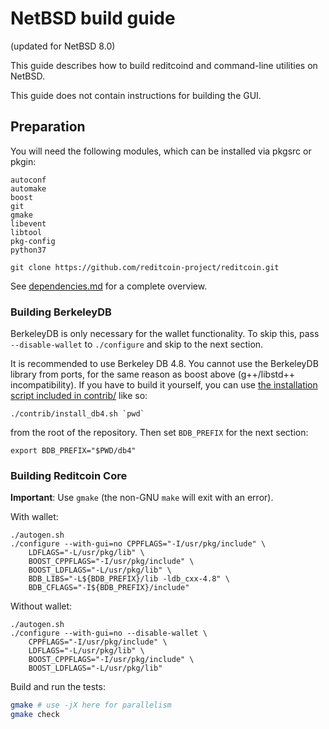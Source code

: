 NetBSD build guide
======================
(updated for NetBSD 8.0)

This guide describes how to build reditcoind and command-line utilities on NetBSD.

This guide does not contain instructions for building the GUI.

Preparation
-------------

You will need the following modules, which can be installed via pkgsrc or pkgin:

```
autoconf
automake
boost
git
gmake
libevent
libtool
pkg-config
python37

git clone https://github.com/reditcoin-project/reditcoin.git
```

See [dependencies.md](dependencies.md) for a complete overview.

### Building BerkeleyDB

BerkeleyDB is only necessary for the wallet functionality. To skip this, pass
`--disable-wallet` to `./configure` and skip to the next section.

It is recommended to use Berkeley DB 4.8. You cannot use the BerkeleyDB library
from ports, for the same reason as boost above (g++/libstd++ incompatibility).
If you have to build it yourself, you can use [the installation script included
in contrib/](/contrib/install_db4.sh) like so:

```shell
./contrib/install_db4.sh `pwd`
```

from the root of the repository. Then set `BDB_PREFIX` for the next section:

```shell
export BDB_PREFIX="$PWD/db4"
```

### Building Reditcoin Core

**Important**: Use `gmake` (the non-GNU `make` will exit with an error).

With wallet:
```
./autogen.sh
./configure --with-gui=no CPPFLAGS="-I/usr/pkg/include" \
    LDFLAGS="-L/usr/pkg/lib" \
    BOOST_CPPFLAGS="-I/usr/pkg/include" \
    BOOST_LDFLAGS="-L/usr/pkg/lib" \
    BDB_LIBS="-L${BDB_PREFIX}/lib -ldb_cxx-4.8" \
    BDB_CFLAGS="-I${BDB_PREFIX}/include"
```

Without wallet:
```
./autogen.sh
./configure --with-gui=no --disable-wallet \
    CPPFLAGS="-I/usr/pkg/include" \
    LDFLAGS="-L/usr/pkg/lib" \
    BOOST_CPPFLAGS="-I/usr/pkg/include" \
    BOOST_LDFLAGS="-L/usr/pkg/lib"
```

Build and run the tests:
```bash
gmake # use -jX here for parallelism
gmake check
```
